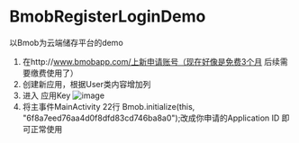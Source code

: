 # BmobRegisterLoginDemo
以Bmob为云端储存平台的demo

1. 在http://www.bmobapp.com/上新申请账号（现在好像是免费3个月 后续需要缴费使用了）
2. 创建新应用，根据User类内容增加列
3. 进入 应用Key
  ![image](https://github.com/Judy-ZhongLin/BmobRegisterLoginDemo/assets/83565231/2e6fb890-a177-40e0-99f1-728c680e7de4)
4. 将主事件MainActivity 22行 Bmob.initialize(this, "6f8a7eed76aa4d0f8dfd83cd746ba8a0");改成你申请的Application ID 即可正常使用
